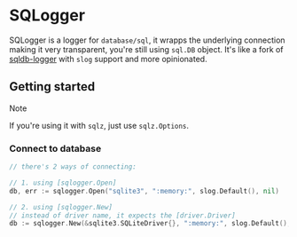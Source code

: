 # SQLogger

SQLogger is a logger for `database/sql`, it wrapps the underlying connection making it
very transparent, you're still using `sql.DB` object.
It's like a fork of [sqldb-logger](https://github.com/simukti/sqldb-logger)
with `slog` support and more opinionated.

## Getting started

> [!NOTE]
> If you're using it with `sqlz`, just use `sqlz.Options`.

### Connect to database

```go
// there's 2 ways of connecting:

// 1. using [sqlogger.Open]
db, err := sqlogger.Open("sqlite3", ":memory:", slog.Default(), nil)

// 2. using [sqlogger.New]
// instead of driver name, it expects the [driver.Driver]
db := sqlogger.New(&sqlite3.SQLiteDriver{}, ":memory:", slog.Default(), nil)
```
